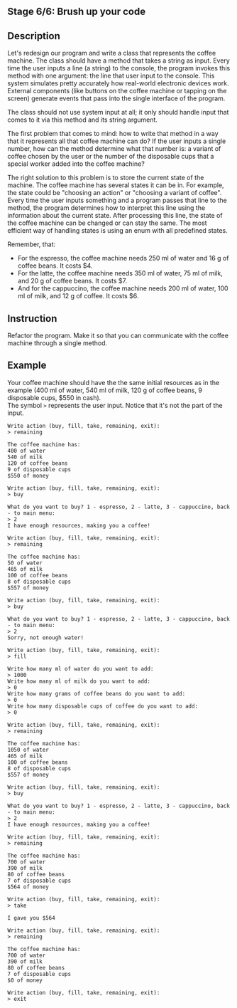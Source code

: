 <h2>Stage 6/6: Brush up your code</h2>

<h2>Description</h2>

<p>Let's redesign our program and write a class that represents the coffee machine. The class should have a method that takes a string as input. Every time the user inputs a line (a string) to the console, the program invokes this method with one argument: the line that user input to the console. This system simulates pretty accurately how real-world electronic devices work. External components (like buttons on the coffee machine or tapping on the screen) generate events that pass into the single interface of the program.</p>

<p>The class should not use system input at all; it only should handle input that comes to it via this method and its string argument.</p>

<p>The first problem that comes to mind: how to write that method in a way that it represents all that coffee machine can do? If the user inputs a single number, how can the method determine what that number is: a variant of coffee chosen by the user or the number of the disposable cups that a special worker added into the coffee machine?</p>

<p>The right solution to this problem is to store the current state of the machine. The coffee machine has several states it can be in. For example, the state could be "choosing an action" or "choosing a variant of coffee". Every time the user inputs something and a program passes that line to the method, the program determines how to interpret this line using the information about the current state. After processing this line, the state of the coffee machine can be changed or can stay the same. The most efficient way of handling states is using an enum with all predefined states.</p>

<p>Remember, that:</p>

<ul>
	<li>For the espresso, the coffee machine needs 250 ml of water and 16 g of coffee beans. It costs $4.</li>
	<li>For the latte, the coffee machine needs 350 ml of water, 75 ml of milk, and 20 g of coffee beans. It costs $7.</li>
	<li>And for the cappuccino, the coffee machine needs 200 ml of water, 100 ml of milk, and 12 g of coffee. It costs $6.</li>
</ul>

<h2>Instruction</h2>

<p>Refactor the program. Make it so that you can communicate with the coffee machine through a single method.</p>

<h2>Example</h2>

<p>Your coffee machine should have the the same initial resources as in the example (400 ml of water, 540 ml of milk, 120 g of coffee beans, 9 disposable cups, $550 in cash).<br>
The symbol <code class="java">&gt;</code> represents the user input. Notice that it's not the part of the input.</p>

<pre><code class="language-no-highlight">Write action (buy, fill, take, remaining, exit): 
&gt; remaining

The coffee machine has:
400 of water
540 of milk
120 of coffee beans
9 of disposable cups
$550 of money

Write action (buy, fill, take, remaining, exit): 
&gt; buy

What do you want to buy? 1 - espresso, 2 - latte, 3 - cappuccino, back - to main menu: 
&gt; 2
I have enough resources, making you a coffee!

Write action (buy, fill, take, remaining, exit): 
&gt; remaining

The coffee machine has:
50 of water
465 of milk
100 of coffee beans
8 of disposable cups
$557 of money

Write action (buy, fill, take, remaining, exit): 
&gt; buy

What do you want to buy? 1 - espresso, 2 - latte, 3 - cappuccino, back - to main menu: 
&gt; 2
Sorry, not enough water!

Write action (buy, fill, take, remaining, exit): 
&gt; fill

Write how many ml of water do you want to add: 
&gt; 1000
Write how many ml of milk do you want to add: 
&gt; 0
Write how many grams of coffee beans do you want to add: 
&gt; 0
Write how many disposable cups of coffee do you want to add: 
&gt; 0

Write action (buy, fill, take, remaining, exit): 
&gt; remaining

The coffee machine has:
1050 of water
465 of milk
100 of coffee beans
8 of disposable cups
$557 of money

Write action (buy, fill, take, remaining, exit): 
&gt; buy

What do you want to buy? 1 - espresso, 2 - latte, 3 - cappuccino, back - to main menu: 
&gt; 2
I have enough resources, making you a coffee!

Write action (buy, fill, take, remaining, exit): 
&gt; remaining

The coffee machine has:
700 of water
390 of milk
80 of coffee beans
7 of disposable cups
$564 of money

Write action (buy, fill, take, remaining, exit): 
&gt; take

I gave you $564

Write action (buy, fill, take, remaining, exit): 
&gt; remaining

The coffee machine has:
700 of water
390 of milk
80 of coffee beans
7 of disposable cups
$0 of money

Write action (buy, fill, take, remaining, exit): 
&gt; exit</code></pre>